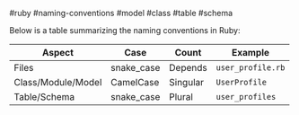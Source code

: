 #ruby #naming-conventions #model #class #table #schema

Below is a table summarizing the naming conventions in Ruby:

| Aspect             | Case       | Count    | Example                                              |
| ------------------ | ---------- | -------- | ---------------------------------------------------- |
| Files              | snake_case | Depends  | `user_profile.rb`                                    |
| Class/Module/Model | CamelCase  | Singular | `UserProfile`                                        |
| Table/Schema       | snake_case | Plural   | `user_profiles`                                      |
